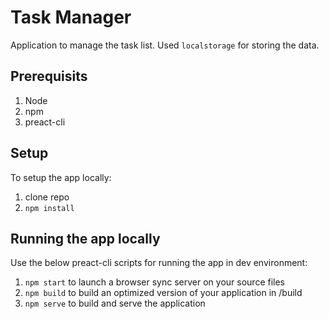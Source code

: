 # Task Manager

Application to manage the task list. Used `localstorage` for storing the data.

## Prerequisits
1. Node
2. npm
3. preact-cli

## Setup
To setup the app locally:

1. clone repo
2. `npm install`

## Running the app locally

Use the below preact-cli scripts for running the app in dev environment:

1. `npm start` to launch a browser sync server on your source files
2. `npm build` to build an optimized version of your application in /build
3. `npm serve` to build and serve the application
